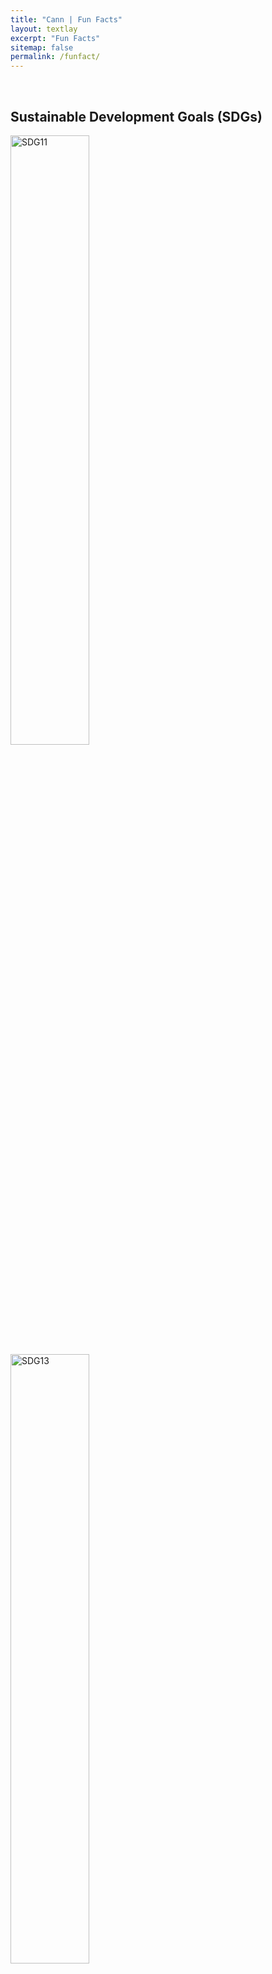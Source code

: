 ```yaml
---
title: "Cann | Fun Facts"
layout: textlay
excerpt: "Fun Facts"
sitemap: false
permalink: /funfact/
---
```



<br>

## Sustainable Development Goals (SDGs)

<div class="container-fluid">
<div class="row">


<div class="col-sm-8">

<img src="{{ site.url }}{{ site.baseurl }}/images/SDGs/sdg11.png" class="img-responsive" width="50%" alt="SDG11"/>

<img src="{{ site.url }}{{ site.baseurl }}/images/SDGs/sdg13.png" class="img-responsive" width="50%" alt="SDG13"/>

<img src="{{ site.url }}{{ site.baseurl }}/images/SDGs/sdg15.png" class="img-responsive" width="50%" alt="SDG15"/>

<img src="{{ site.url }}{{ site.baseurl }}/images/SDGs/sdg2.png" class="img-responsive" width="50%" alt="SDG2"/>

</div>


</div></div>

<div class="container-fluid">
<div class="row">

<div class="col-sm-4">
<img src="{{ site.url }}{{ site.baseurl }}/images/SDGs/sdg3.png" class="img-responsive" width="50%" alt="SDG3"/>
</div>

<div class="col-sm-4">
<img src="{{ site.url }}{{ site.baseurl }}/images/SDGs/sdg9.png" class="img-responsive" width="50%" alt="SDG9"/>
</div>

<div class="col-sm-4">
<img src="{{ site.url }}{{ site.baseurl }}/images/SDGs/sdg17.jpg" class="img-responsive" width="50%" alt="SDG17"/>
</div>

<div class="col-sm-4">
<img src="{{ site.url }}{{ site.baseurl }}/images/SDGs/sdg14.png" class="img-responsive" width="50%" alt="SDG14"/>
</div>



</div></div>





---
